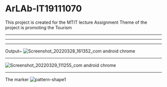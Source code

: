# ArLAb-IT19111070
This project is created for the MTIT lecture Assignment 
Theme of the project is promoting the Tourism
*****************************************************
*****************************************************
*****************************************************
Output~
![Screenshot_20220328_161352_com android chrome](https://user-images.githubusercontent.com/64695863/160539317-0768614e-1299-486e-91e4-acc130b8e955.jpg)
*************************************************************
![Screenshot_20220329_111255_com android chrome](https://user-images.githubusercontent.com/64695863/160542224-40699f0a-b6b9-4673-a441-85104cf330ef.jpg)
**************************************************************
The marker
![pattern-shape1](https://user-images.githubusercontent.com/64695863/160542308-30fe3520-15d6-4d34-9356-f8e7bc8a5e46.png)
